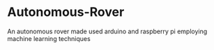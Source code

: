 # Autonomous-Rover
An autonomous rover made used arduino and raspberry pi employing machine learning techniques
